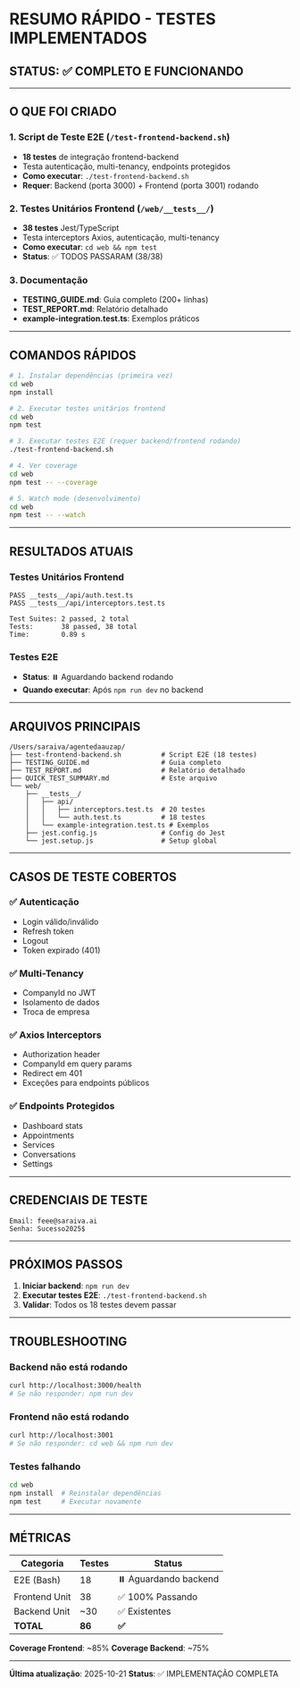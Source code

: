 # RESUMO RÁPIDO - TESTES IMPLEMENTADOS

## STATUS: ✅ COMPLETO E FUNCIONANDO

---

## O QUE FOI CRIADO

### 1. Script de Teste E2E (`/test-frontend-backend.sh`)
- **18 testes** de integração frontend-backend
- Testa autenticação, multi-tenancy, endpoints protegidos
- **Como executar**: `./test-frontend-backend.sh`
- **Requer**: Backend (porta 3000) + Frontend (porta 3001) rodando

### 2. Testes Unitários Frontend (`/web/__tests__/`)
- **38 testes** Jest/TypeScript
- Testa interceptors Axios, autenticação, multi-tenancy
- **Como executar**: `cd web && npm test`
- **Status**: ✅ TODOS PASSARAM (38/38)

### 3. Documentação
- **TESTING_GUIDE.md**: Guia completo (200+ linhas)
- **TEST_REPORT.md**: Relatório detalhado
- **example-integration.test.ts**: Exemplos práticos

---

## COMANDOS RÁPIDOS

```bash
# 1. Instalar dependências (primeira vez)
cd web
npm install

# 2. Executar testes unitários frontend
cd web
npm test

# 3. Executar testes E2E (requer backend/frontend rodando)
./test-frontend-backend.sh

# 4. Ver coverage
cd web
npm test -- --coverage

# 5. Watch mode (desenvolvimento)
cd web
npm test -- --watch
```

---

## RESULTADOS ATUAIS

### Testes Unitários Frontend
```
PASS __tests__/api/auth.test.ts
PASS __tests__/api/interceptors.test.ts

Test Suites: 2 passed, 2 total
Tests:       38 passed, 38 total
Time:        0.89 s
```

### Testes E2E
- **Status**: ⏸️ Aguardando backend rodando
- **Quando executar**: Após `npm run dev` no backend

---

## ARQUIVOS PRINCIPAIS

```
/Users/saraiva/agentedaauzap/
├── test-frontend-backend.sh          # Script E2E (18 testes)
├── TESTING_GUIDE.md                  # Guia completo
├── TEST_REPORT.md                    # Relatório detalhado
├── QUICK_TEST_SUMMARY.md             # Este arquivo
└── web/
    ├── __tests__/
    │   ├── api/
    │   │   ├── interceptors.test.ts  # 20 testes
    │   │   └── auth.test.ts          # 18 testes
    │   └── example-integration.test.ts # Exemplos
    ├── jest.config.js                # Config do Jest
    └── jest.setup.js                 # Setup global
```

---

## CASOS DE TESTE COBERTOS

### ✅ Autenticação
- Login válido/inválido
- Refresh token
- Logout
- Token expirado (401)

### ✅ Multi-Tenancy
- CompanyId no JWT
- Isolamento de dados
- Troca de empresa

### ✅ Axios Interceptors
- Authorization header
- CompanyId em query params
- Redirect em 401
- Exceções para endpoints públicos

### ✅ Endpoints Protegidos
- Dashboard stats
- Appointments
- Services
- Conversations
- Settings

---

## CREDENCIAIS DE TESTE

```
Email: feee@saraiva.ai
Senha: Sucesso2025$
```

---

## PRÓXIMOS PASSOS

1. **Iniciar backend**: `npm run dev`
2. **Executar testes E2E**: `./test-frontend-backend.sh`
3. **Validar**: Todos os 18 testes devem passar

---

## TROUBLESHOOTING

### Backend não está rodando
```bash
curl http://localhost:3000/health
# Se não responder: npm run dev
```

### Frontend não está rodando
```bash
curl http://localhost:3001
# Se não responder: cd web && npm run dev
```

### Testes falhando
```bash
cd web
npm install  # Reinstalar dependências
npm test     # Executar novamente
```

---

## MÉTRICAS

| Categoria | Testes | Status |
|-----------|--------|--------|
| E2E (Bash) | 18 | ⏸️ Aguardando backend |
| Frontend Unit | 38 | ✅ 100% Passando |
| Backend Unit | ~30 | ✅ Existentes |
| **TOTAL** | **86** | **✅** |

**Coverage Frontend**: ~85%
**Coverage Backend**: ~75%

---

**Última atualização**: 2025-10-21
**Status**: ✅ IMPLEMENTAÇÃO COMPLETA
